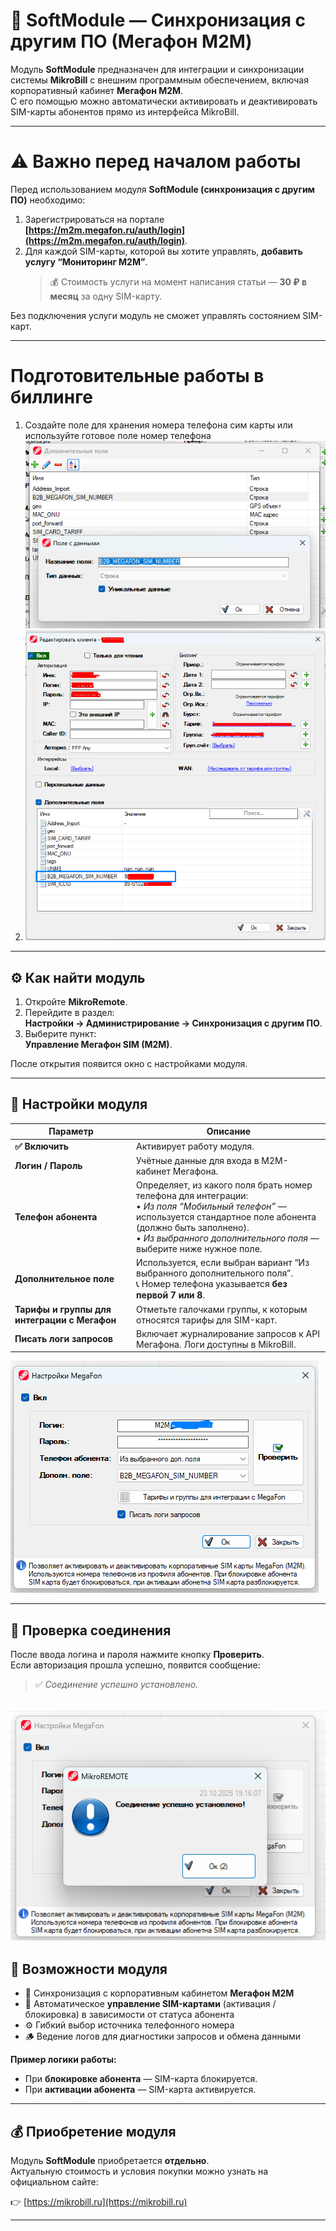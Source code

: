 
# 🧩 SoftModule — Синхронизация с другим ПО (Мегафон M2M)

Модуль **SoftModule** предназначен для интеграции и синхронизации системы **MikroBill** с внешним программным обеспечением, включая корпоративный кабинет **Мегафон M2M**.  
С его помощью можно автоматически активировать и деактивировать SIM-карты абонентов прямо из интерфейса MikroBill.

---

# ⚠️ Важно перед началом работы

Перед использованием модуля **SoftModule (синхронизация с другим ПО)** необходимо:

1. Зарегистрироваться на портале **[https://m2m.megafon.ru/auth/login](https://m2m.megafon.ru/auth/login)**.  
2. Для каждой SIM-карты, которой вы хотите управлять, **добавить услугу “Мониторинг М2М”**.  
   > 💰 Стоимость услуги на момент написания статьи — **30 ₽ в месяц** за одну SIM-карту.

Без подключения услуги модуль не сможет управлять состоянием SIM-карт.

---
 # Подготовительные работы в биллинге

 1. Создайте поле для хранения номера телефона сим карты или используйте готовое поле номер телефона ![Пример поля](attachments/media/softmodule/softmod1.png)
 2. ![Пример поля в списке](attachments/media/softmodule/softmod2.png)

---

## ⚙️ Как найти модуль

1. Откройте **MikroRemote**.  
2. Перейдите в раздел:  
   **Настройки → Администрирование → Синхронизация с другим ПО**.  
3. Выберите пункт:  
   **Управление Мегафон SIM (M2M)**.  

После открытия появится окно с настройками модуля.

---

## 🔧 Настройки модуля

| Параметр | Описание |
|-----------|-----------|
| **✅ Включить** | Активирует работу модуля. |
| **Логин / Пароль** | Учётные данные для входа в M2M-кабинет Мегафона. |
| **Телефон абонента** | Определяет, из какого поля брать номер телефона для интеграции: <br>• *Из поля “Мобильный телефон”* — используется стандартное поле абонента (должно быть заполнено). <br>• *Из выбранного дополнительного поля* — выберите ниже нужное поле. |
| **Дополнительное поле** | Используется, если выбран вариант “Из выбранного дополнительного поля”. <br>📞 Номер телефона указывается **без первой 7 или 8**. |
| **Тарифы и группы для интеграции с Мегафон** | Отметьте галочками группы, к которым относятся тарифы для SIM-карт. |
| **Писать логи запросов** | Включает журналирование запросов к API Мегафона. Логи доступны в MikroBill. |


![Пример настройки модуля](attachments/media/softmodule/softmod3.png)

---

## 🧪 Проверка соединения

После ввода логина и пароля нажмите кнопку **Проверить**.  
Если авторизация прошла успешно, появится сообщение:

> ✅ *Соединение успешно установлено.*

![Проверка соединения](attachments/media/softmodule/softmod4.png)
---

## 📡 Возможности модуля

- 🔄 Синхронизация с корпоративным кабинетом **Мегафон M2M**  
- 📱 Автоматическое **управление SIM-картами** (активация / блокировка) в зависимости от статуса абонента  
- ⚙️ Гибкий выбор источника телефонного номера  
- 🪵 Ведение логов для диагностики запросов и обмена данными  

**Пример логики работы:**
- При **блокировке абонента** — SIM-карта блокируется.  
- При **активации абонента** — SIM-карта активируется.  

---

## 💰 Приобретение модуля

Модуль **SoftModule** приобретается **отдельно**.  
Актуальную стоимость и условия покупки можно узнать на официальном сайте:

👉 [https://mikrobill.ru](https://mikrobill.ru)

---


